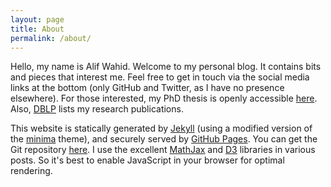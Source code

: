 ```yaml
---
layout: page
title: About
permalink: /about/
---
```


Hello, my name is Alif Wahid. Welcome to my personal blog. It contains bits and
pieces that interest me. Feel free to get in touch via the social media links
at the bottom (only GitHub and Twitter, as I have no presence elsewhere). For
those interested, my PhD thesis is openly accessible [here][thesis]. Also,
[DBLP][dblp] lists my research publications.

This website is statically generated by [Jekyll][jekyll] (using a modified
version of the [minima][minima] theme), and securely served by [GitHub
Pages][ghpages]. You can get the Git repository [here][repo]. I use the
excellent [MathJax][mathjax] and [D3][d3js] libraries in various posts. So it's
best to enable JavaScript in your browser for optimal rendering.

[jekyll]:    https://jekyllrb.com
[minima]:    https://github.com/jekyll/minima
[ghpages]:   https://pages.github.com/
[repo]:      https://github.com/alifwahid/alifwahid.github.io
[mathjax]:   https://www.mathjax.org/
[d3js]:      https://d3js.org/
[thesis]:    https://minerva-access.unimelb.edu.au/handle/11343/38139
[dblp]:      https://dblp.uni-trier.de/pers/hd/w/Wahid:Alif
